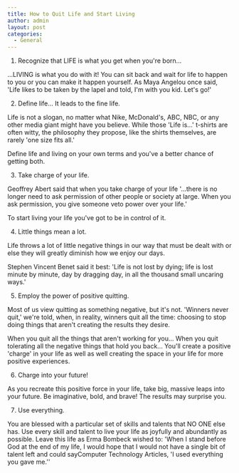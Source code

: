 ```yaml
---
title: How to Quit Life and Start Living 
author: admin
layout: post
categories:
  - General
---
```

1. Recognize that LIFE is what you get when you're born... 

...LIVING is what you do with it! 
You can sit back and wait for life to happen to you or you can make it happen yourself. As Maya Angelou once said, 'Life likes to be taken by the lapel and told, I'm with you kid. Let's go!' 

2. Define life... It leads to the fine life. 

Life is not a slogan, no matter what Nike, McDonald's, ABC, NBC, or any other media giant might have you believe. While those 'Life is...' t-shirts are often witty, the philosophy they propose, like the shirts themselves, are rarely 'one size fits all.' 

Define life and living on your own terms and you've a better chance of getting both. 

3. Take charge of your life. 

Geoffrey Abert said that when you take charge of your life '...there is no longer need to ask permission of other people or society at large. When you ask permission, you give someone veto power over your life.' 

To start living your life you've got to be in control of it. 

4. Little things mean a lot. 

Life throws a lot of little negative things in our way that must be dealt with or else they will greatly diminish how we enjoy our days. 

Stephen Vincent Benet said it best: 'Life is not lost by dying; life is lost minute by minute, day by dragging day, in all the thousand small uncaring ways.' 

5. Employ the power of positive quitting. 

Most of us view quitting as something negative, but it's not. 'Winners never quit,' we're told, when, in reality, winners quit all the time: choosing to stop doing things that aren't creating the results they desire. 

When you quit all the things that aren't working for you... When you quit tolerating all the negative things that hold you back... You'll create a positive 'charge' in your life as well as well creating the space in your life for more positive experiences. 

6. Charge into your future!

As you recreate this positive force in your life, take big, massive leaps into your future. Be imaginative, bold, and brave! The results may surprise you. 

7. Use everything. 

You are blessed with a particular set of skills and talents that NO ONE else has. Use every skill and talent to live your life as joyfully and abundantly as possible. Leave this life as Erma Bombeck wished to: 'When I stand before God at the end of my life, I would hope that I would not have a single bit of talent left and could sayComputer Technology Articles, 'I used everything you gave me.''
